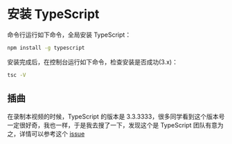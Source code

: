 
# 安装 TypeScript

命令行运行如下命令，全局安装 TypeScript：

```bash
npm install -g typescript
```

安装完成后，在控制台运行如下命令，检查安装是否成功(3.x)：

```bash
tsc -V 
```

## 插曲

在录制本视频的时候，TypeScript 的版本是 3.3.3333，很多同学看到这个版本号一定很好奇，我也一样，于是我去搜了一下，发现这个是 TypeScript 团队有意为之，详情可以参考这个 [issue](https://github.com/Microsoft/TypeScript/issues/30032)

<Vssue />
